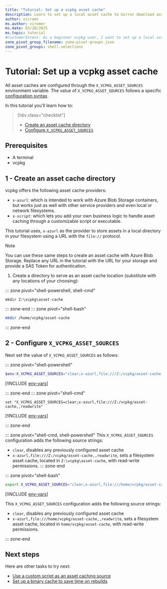 ```yaml
---
title: "Tutorial: Set up a vcpkg asset cache"
description: Learn to set up a local asset cache to mirror download assets using local storage and the x-azurl provider.
author: vicroms
ms.author: viromer
ms.date: 03/20/2025
ms.topic: tutorial
#CustomerIntent: As a beginner vcpkg user, I want to set up a local asset cache to mirror downloaded artifacts
zone_pivot_group_filename: zone-pivot-groups.json
zone_pivot_groups: shell-selections
---
```

# Tutorial: Set up a vcpkg asset cache

All asset caches are configured through the `X_VCPKG_ASSET_SOURCES` environment variable. The value
of `X_VCPKG_ASSET_SOURCES` follows a specific [configuration syntax](../users/assetcaching.md).

In this tutorial you'll learn how to:

> [!div class="checklist"]
> * [Create an asset cache directory](#1---create-an-asset-cache-directory)
> * [Configure `X_VCPKG_ASSET_SOURCES`](#2---configure-x_vcpkg_asset_sources)

## Prerequisites

* A terminal
* vcpkg

## 1 - Create an asset cache directory

vcpkg offers the following asset cache providers:

* `x-azurl`: which is intended to work with Azure Blob Storage containers, but works just as well with other service providers
  and even local or network filesystems.
* `x-script`: which lets you add your own business logic to handle asset caching through a customizable script or executable.

This tutorial uses, `x-azurl` as the provider to store assets in a local directory in your filesystem using a URL with
the `file://` protocol.

> [!NOTE]
> You can use these same steps to create an asset cache with Azure Blob Storage. Replace any URL in the tutorial with the
> URL for your storage and provide a SAS Token for authentication.

1. Create a directory to serve as an asset cache location (substitute with any locations of your choosing):

::: zone pivot="shell-powershell, shell-cmd"

```console
mkdir Z:\vcpkg\asset-cache
```

::: zone-end
::: zone pivot="shell-bash"

```bash
mkdir /home/vcpkg/asset-cache
```

::: zone-end

## 2 - Configure `X_VCPKG_ASSET_SOURCES`

Next set the value of `X_VCPKG_ASSET_SOURCES` as follows:

::: zone pivot="shell-powershell"

```PowerShell
$env:X_VCPKG_ASSET_SOURCES="clear;x-azurl,file:///Z:/vcpkg/asset-cache,,readwrite"
```

[!INCLUDE [env-vars](../../includes/env-vars.md)]

::: zone-end
::: zone pivot="shell-cmd"

```console
set "X_VCPKG_ASSET_SOURCES=clear;x-azurl,file:///Z:/vcpkg/asset-cache,,readwrite"
```

[!INCLUDE [env-vars](../../includes/env-vars.md)]

::: zone-end

::: zone pivot="shell-cmd, shell-powershell"
This `X_VCPKG_ASSET_SOURCES` configuration adds the following source strings:

* `clear`, disables any previously configured asset cache
* `x-azurl,file:///Z:/vcpkg/asset-cache,,readwrite`, sets a filesystem asset cache, located in
  `Z:\vcpkg\asset-cache`, with read-write permissions.
::: zone-end

::: zone pivot="shell-bash"

```bash
export X_VCPKG_ASSET_SOURCES="clear;x-azurl,file:///home/vcpkg/asset-cache,,readwrite"
```

[!INCLUDE [env-vars](../../includes/env-vars-bash.md)]

This `X_VCPKG_ASSET_SOURCES` configuration adds the following source strings:

* `clear`, disables any previously configured asset cache
* `x-azurl,file:///home/vcpkg/asset-cache,,readwrite`, sets a filesystem asset cache, located in
  `home/vcpkg/asset-cache`, with read-write permissions.

::: zone-end

## Next steps

Here are other tasks to try next:

* [Use a custom script as an asset caching source](../examples/asset-caching-source-nuget.md)
* [Set up a binary cache to save time on rebuilds](../consume/binary-caching-local.md)
